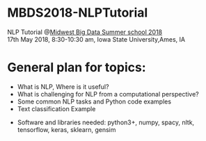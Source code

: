 # MBDS2018-NLPTutorial
NLP Tutorial @[Midwest Big Data Summer school 2018](http://mbds.cs.iastate.edu/2018/)  
17th May 2018, 8:30-10:30 am, Iowa State University,Ames, IA

# General plan for topics:
- What is NLP, Where is it useful?  
- What is challenging for NLP from a computational perspective?  
- Some common NLP tasks and Python code examples
- Text classification Example 

* Software and libraries needed: 
python3+, numpy, spacy, nltk, tensorflow, keras, sklearn, gensim
